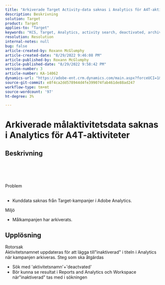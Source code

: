 ```yaml
---
title: "Arkiverade Target Activity-data saknas i Analytics för A4T-aktiviteter"
description: Beskrivning
solution: Target
product: Target
applies-to: "Target"
keywords: "KCS, Target, Analytics, activity search, deactivated, archived"
resolution: Resolution
internal-notes: null
bug: false
article-created-by: Roxann McGlumphy
article-created-date: "8/29/2022 9:46:08 PM"
article-published-by: Roxann McGlumphy
article-published-date: "8/29/2022 9:58:42 PM"
version-number: 3
article-number: KA-14062
dynamics-url: "https://adobe-ent.crm.dynamics.com/main.aspx?forceUCI=1&pagetype=entityrecord&etn=knowledgearticle&id=0e880cf8-e327-ed11-9db1-002248086d3d"
source-git-commit: e8f4ca2dd578944d4fe399074fab461de88ad247
workflow-type: tm+mt
source-wordcount: '97'
ht-degree: 3%

---
```


# Arkiverade målaktivitetsdata saknas i Analytics för A4T-aktiviteter

## Beskrivning

<br><br><br><br>Problem<br><br>
- Kunddata saknas från Target-kampanjer i Adobe Analytics.



Miljö
- Målkampanjen har arkiverats.



## Upplösning

Rotorsak<br>
Aktivitetsnamnet uppdateras för att lägga till&quot;inaktiverad&quot; i titeln i Analytics när kampanjen arkiveras.
Steg som ska åtgärdas
- Sök med &#39;aktivitetsnamn&#39;+&#39;deactvated&#39;
- Bör kunna se resultat i Reports and Analytics och Workspace när&quot;inaktiverad&quot; tas med i sökningen

